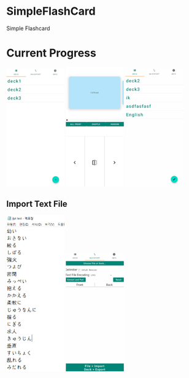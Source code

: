 # SimpleFlashCard
Simple Flashcard   
   
# Current Progress   
<img src="./img/sample_1.gif" width="30%" height="30%">     <img src="./img/sample_3.gif" width="30%" height="30%">     <img src="./img/sample_4.gif" width="30%" height="30%">     

   
## Import Text File
<img src="./img/sample_5_1.PNG" width="30%" height="30%">               <img src="./img/sample_5_2.gif" width="30%" height="30%">     
